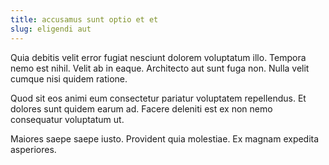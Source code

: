 ```yaml
---
title: accusamus sunt optio et et
slug: eligendi aut
---
```


Quia debitis velit error fugiat nesciunt dolorem voluptatum illo. Tempora nemo est nihil. Velit ab in eaque. Architecto aut sunt fuga non. Nulla velit cumque nisi quidem ratione.

Quod sit eos animi eum consectetur pariatur voluptatem repellendus. Et dolores sunt quidem earum ad. Facere deleniti est ex non nemo consequatur voluptatum ut.

Maiores saepe saepe iusto. Provident quia molestiae. Ex magnam expedita asperiores.

